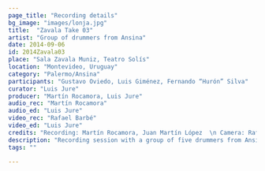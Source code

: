 ```yaml
---
page_title: "Recording details"
bg_image: "images/lonja.jpg"
title:  "Zavala Take 03"  
artist: "Group of drummers from Ansina"  
date: 2014-09-06  
id: 2014Zavala03
place: "Sala Zavala Muniz, Teatro Solís"  
location: "Montevideo, Uruguay"  
category: "Palermo/Ansina"  
participants: "Gustavo Oviedo, Luis Giménez, Fernando “Hurón” Silva"  
curator: "Luis Jure"  
producer: "Martín Rocamora, Luis Jure"  
audio_rec: "Martín Rocamora"  
audio_ed: "Luis Jure"  
video_rec: "Rafael Barbé"  
video_ed: "Luis Jure"  
credits: "Recording: Martín Rocamora, Juan Martín López  \n Camera: Rafael Barbé  \n Audio and video editing: Luis Jure"  
description: "Recording session with a group of five drummers from Ansina, take 3"  
tags: ""  

---
```

